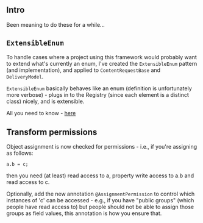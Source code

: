 ## Intro ##
Been meaning to do these for a while...

## `ExtensibleEnum` ##
To handle cases where a project using this framework would probably want to extend what's currently an enum, I've created the `ExtensibleEnum` pattern (and implementation), and applied to `ContentRequestBase` and `DeliveryModel`.

`ExtensibleEnum` basically behaves like an enum (definition is unfortunately more verbose) - plugs in to the Registry (since each element is a distinct class) nicely, and is extensible.

All you need to know - [here](http://alcina.googlecode.com/git/javadoc/trunk/cc/alcina/framework/common/client/logic/ExtensibleEnum.html)

## Transform permissions ##
Object assignment is now checked for permissions - i.e., if you're assigning as follows:
```
a.b = c;
```

then you need (at least) read access to a, property write access to a.b and read access to c.

Optionally, add the new annotation `@AssignmentPermission` to control which instances of 'c' can be accessed - e.g., if you have "public groups" (which people have read access to) but people should not be able to assign those groups as field values, this annotation is how you ensure that.